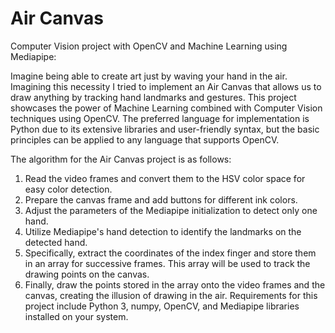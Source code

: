 # Air Canvas

Computer Vision project with OpenCV and Machine Learning using Mediapipe:

Imagine being able to create art just by waving your hand in the air. Imagining this necessity I tried to implement an Air Canvas that allows us to draw anything by tracking hand landmarks and gestures. This project showcases the power of Machine Learning combined with Computer Vision techniques using OpenCV. The preferred language for implementation is Python due to its extensive libraries and user-friendly syntax, but the basic principles can be applied to any language that supports OpenCV.

The algorithm for the Air Canvas project is as follows:

1. Read the video frames and convert them to the HSV color space for easy color detection.
2. Prepare the canvas frame and add buttons for different ink colors.
3. Adjust the parameters of the Mediapipe initialization to detect only one hand.
4. Utilize Mediapipe's hand detection to identify the landmarks on the detected hand.
5. Specifically, extract the coordinates of the index finger and store them in an array for successive frames. This array will be used to track the drawing points on the canvas.
6. Finally, draw the points stored in the array onto the video frames and the canvas, creating the illusion of drawing in the air.
Requirements for this project include Python 3, numpy, OpenCV, and Mediapipe libraries installed on your system.
